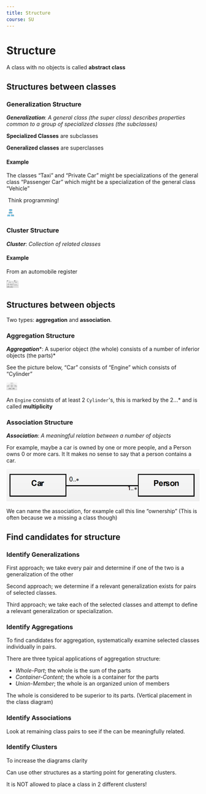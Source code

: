 ```yaml
---
title: Structure
course: SU
---
```


# Structure

A class with no objects is called **abstract class**

## Structures between classes

### Generalization Structure

***Generalization***: *A general class (the super class) describes properties common to a group of 			specialized classes (the subclasses)*



**Specialized Classes** are subclasses

**Generalized classes** are superclasses

#### Example

The classes “Taxi” and “Private Car” might be specializations of the general class “Passenger Car” which might be a specialization of the general class “Vehicle”

​	Think programming!

<img src="./images/1537899317912.png" height="20em"></img>



### Cluster Structure

***Cluster***: *Collection of related classes*

#### Example 

From an automobile register

<img src="images/1537900467254.png" height="20em">



## Structures between objects

Two types: **aggregation** and **association**.

### Aggregation Structure

***Aggregation****: A superior object (the whole) consists of a number of inferior objects (the parts)*

See the picture below, “Car” consists of “Engine” which consists of “Cylinder”

<img src="images/1537900962515.png" height="20em">

An `Engine` consists of at least 2 `Cylinder`'s, this is marked by the $2...*$ and is called **multiplicity**

### Association Structure

***Association***: *A meaningful relation between a number of objects*

For example, maybe a car is owned by one or more people, and a Person owns 0 or more cars. It It makes no sense to say that a person contains a car.

![1537901657585](images/1537901657585.png)

We can name the association, for example call this line “ownership” (This is often because we a missing a class though)



## Find candidates for structure

### Identify Generalizations

First approach; we take every pair and determine if one of the two is a generalization of the other

Second approach; we determine if a relevant generalization exists for pairs of selected classes.

Third approach; we take each of the selected classes and attempt to define a relevant generalization or specialization.

### Identify Aggregations

To find candidates for aggregation, systematically examine selected classes individually in pairs.

There are three typical applications of aggregation structure:

* *Whole-Part*; the whole is the sum of the parts
* *Container-Content*; the whole is a container for the parts
* *Union-Member*; the whole is an organized union of members

The whole is considered to be superior to its parts. (Vertical placement in the class diagram)

### Identify Associations

Look at remaining class pairs to see if the can be meaningfully related.

### Identify Clusters

To increase the diagrams clarity

Can use other structures as a starting point for generating clusters.

It is NOT allowed to place a class in 2 different clusters!

